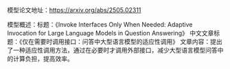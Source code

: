 模型论文地址：https://arxiv.org/abs/2505.02311

模型概述：标题：《Invoke Interfaces Only When Needed: Adaptive Invocation for Large Language Models in Question Answering》
中文文章标题：《仅在需要时调用接口：问答中大型语言模型的适应性调用》
文章内容：提出了一种适应性调用方法，通过在必要时才调用外部接口，减少大型语言模型问答中的计算负担，提高效率。
